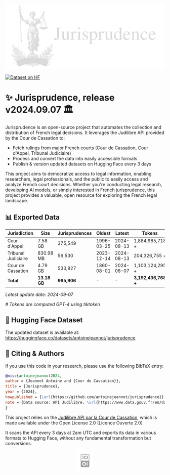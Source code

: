 <p align="center"><img src="https://raw.githubusercontent.com/antoinejeannot/jurisprudence/artefacts/jurisprudence.svg" width=650></p>

[![Dataset on HF](https://huggingface.co/datasets/huggingface/badges/resolve/main/dataset-on-hf-md-dark.svg)](https://huggingface.co/datasets/antoinejeannot/jurisprudence)

# ✨ Jurisprudence, release v2024.09.07 🏛️

Jurisprudence is an open-source project that automates the collection and distribution of French legal decisions. It leverages the Judilibre API provided by the Cour de Cassation to:

- Fetch rulings from major French courts (Cour de Cassation, Cour d'Appel, Tribunal Judiciaire)
- Process and convert the data into easily accessible formats
- Publish & version updated datasets on Hugging Face every 3 days

This project aims to democratize access to legal information, enabling researchers, legal professionals, and the public to easily access and analyze French court decisions.
Whether you're conducting legal research, developing AI models, or simply interested in French jurisprudence, this project provides a valuable, open resource for exploring the French legal landscape.

## 📊 Exported Data

| Jurisdiction        | Size         | Jurisprudences | Oldest     | Latest     | Tokens              | Download                                                                                                                       |
| ------------------- | ------------ | -------------- | ---------- | ---------- | ------------------- | ------------------------------------------------------------------------------------------------------------------------------ |
| Cour d'Appel        | 7.58 GB      | 375,549        | 1996-03-25 | 2024-08-13 | 1,884,985,718 +     | [Download](https://huggingface.co/datasets/antoinejeannot/jurisprudence/resolve/main/cour_d_appel.tar.gz?download=true)        |
| Tribunal Judiciaire | 830.98 MB    | 56,530         | 2023-12-14 | 2024-08-13 | 204,326,755 +       | [Download](https://huggingface.co/datasets/antoinejeannot/jurisprudence/resolve/main/tribunal_judiciaire.tar.gz?download=true) |
| Cour de Cassation   | 4.79 GB      | 533,827        | 1860-08-01 | 2024-08-07 | 1,103,124,295 +     | [Download](https://huggingface.co/datasets/antoinejeannot/jurisprudence/resolve/main/cour_de_cassation.tar.gz?download=true)   |
| **Total**           | **13.18 GB** | **965,906**    | -          | -          | **3,192,436,768 +** | -                                                                                                                              |

<i>Latest update date: 2024-09-07</i>

<i># Tokens are computed GPT-4 using tiktoken </i>

## 🤗 Hugging Face Dataset

The updated dataset is available at: https://huggingface.co/datasets/antoinejeannot/jurisprudence

## 🪪 Citing & Authors

If you use this code in your research, please use the following BibTeX entry:

```bibtex
@misc{antoinejeannot2024,
author = {Jeannot Antoine and {Cour de Cassation}},
title = {Jurisprudence},
year = {2024},
howpublished = {\url{https://github.com/antoinejeannot/jurisprudence}},
note = {Data source: API Judilibre, \url{https://www.data.gouv.fr/en/datasets/api-judilibre/}}
}
```

This project relies on the [Judilibre API par la Cour de Cassation](https://www.data.gouv.fr/en/datasets/api-judilibre/), which is made available under the Open License 2.0 (Licence Ouverte 2.0)

It scans the API every 3 days at 2am UTC and exports its data in various formats to Hugging Face, without any fundamental transformation but conversions.

<p align="center"><a href="https://www.etalab.gouv.fr/licence-ouverte-open-licence/" alt="license ouverte / open license"><img src="https://raw.githubusercontent.com/antoinejeannot/jurisprudence/artefacts/license.png" width=50></a></p>
